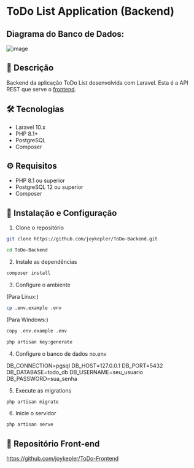# ToDo List Application (Backend)

## Diagrama do Banco de Dados:
![image](https://github.com/user-attachments/assets/31e6be8b-7065-40de-8b21-2322f4f15518)


## 📝 Descrição
Backend da aplicação ToDo List desenvolvida com Laravel. Esta é a API REST que serve o [frontend](https://github.com/joykepler/ToDo-Frontend).

## 🛠️ Tecnologias
- Laravel 10.x
- PHP 8.1+
- PostgreSQL
- Composer

## ⚙️ Requisitos
- PHP 8.1 ou superior
- PostgreSQL 12 ou superior
- Composer

## 🚀 Instalação e Configuração

1. Clone o repositório
```bash
git clone https://github.com/joykepler/ToDo-Backend.git
```

```bash
cd ToDo-Backend
```

2. Instale as dependências
```bash
composer install
```

3. Configure o ambiente

(Para Linux:)
```bash
cp .env.example .env
```

(Para Windows:)
```bash
copy .env.example .env
```


```bash
php artisan key:generate
```

4. Configure o banco de dados no.env

DB_CONNECTION=pgsql
DB_HOST=127.0.0.1
DB_PORT=5432
DB_DATABASE=todo_db
DB_USERNAME=seu_usuario
DB_PASSWORD=sua_senha

5. Execute as migrations
```bash
php artisan migrate
```

6. Inicie o servidor
```bash
php artisan serve
```

 ## 🔗 Repositório Front-end
 https://github.com/joykepler/ToDo-Frontend

